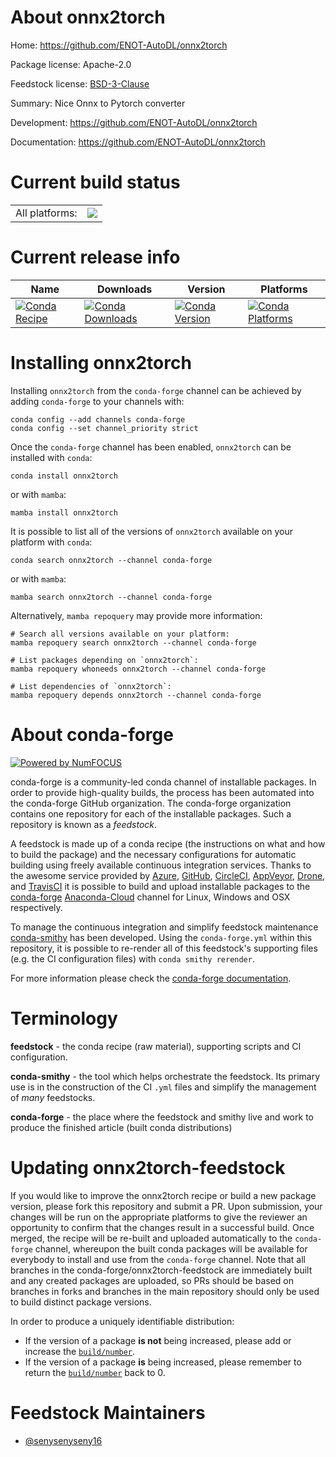 About onnx2torch
================

Home: https://github.com/ENOT-AutoDL/onnx2torch

Package license: Apache-2.0

Feedstock license: [BSD-3-Clause](https://github.com/conda-forge/onnx2torch-feedstock/blob/main/LICENSE.txt)

Summary: Nice Onnx to Pytorch converter

Development: https://github.com/ENOT-AutoDL/onnx2torch

Documentation: https://github.com/ENOT-AutoDL/onnx2torch

Current build status
====================


<table><tr><td>All platforms:</td>
    <td>
      <a href="https://dev.azure.com/conda-forge/feedstock-builds/_build/latest?definitionId=17233&branchName=main">
        <img src="https://dev.azure.com/conda-forge/feedstock-builds/_apis/build/status/onnx2torch-feedstock?branchName=main">
      </a>
    </td>
  </tr>
</table>

Current release info
====================

| Name | Downloads | Version | Platforms |
| --- | --- | --- | --- |
| [![Conda Recipe](https://img.shields.io/badge/recipe-onnx2torch-green.svg)](https://anaconda.org/conda-forge/onnx2torch) | [![Conda Downloads](https://img.shields.io/conda/dn/conda-forge/onnx2torch.svg)](https://anaconda.org/conda-forge/onnx2torch) | [![Conda Version](https://img.shields.io/conda/vn/conda-forge/onnx2torch.svg)](https://anaconda.org/conda-forge/onnx2torch) | [![Conda Platforms](https://img.shields.io/conda/pn/conda-forge/onnx2torch.svg)](https://anaconda.org/conda-forge/onnx2torch) |

Installing onnx2torch
=====================

Installing `onnx2torch` from the `conda-forge` channel can be achieved by adding `conda-forge` to your channels with:

```
conda config --add channels conda-forge
conda config --set channel_priority strict
```

Once the `conda-forge` channel has been enabled, `onnx2torch` can be installed with `conda`:

```
conda install onnx2torch
```

or with `mamba`:

```
mamba install onnx2torch
```

It is possible to list all of the versions of `onnx2torch` available on your platform with `conda`:

```
conda search onnx2torch --channel conda-forge
```

or with `mamba`:

```
mamba search onnx2torch --channel conda-forge
```

Alternatively, `mamba repoquery` may provide more information:

```
# Search all versions available on your platform:
mamba repoquery search onnx2torch --channel conda-forge

# List packages depending on `onnx2torch`:
mamba repoquery whoneeds onnx2torch --channel conda-forge

# List dependencies of `onnx2torch`:
mamba repoquery depends onnx2torch --channel conda-forge
```


About conda-forge
=================

[![Powered by
NumFOCUS](https://img.shields.io/badge/powered%20by-NumFOCUS-orange.svg?style=flat&colorA=E1523D&colorB=007D8A)](https://numfocus.org)

conda-forge is a community-led conda channel of installable packages.
In order to provide high-quality builds, the process has been automated into the
conda-forge GitHub organization. The conda-forge organization contains one repository
for each of the installable packages. Such a repository is known as a *feedstock*.

A feedstock is made up of a conda recipe (the instructions on what and how to build
the package) and the necessary configurations for automatic building using freely
available continuous integration services. Thanks to the awesome service provided by
[Azure](https://azure.microsoft.com/en-us/services/devops/), [GitHub](https://github.com/),
[CircleCI](https://circleci.com/), [AppVeyor](https://www.appveyor.com/),
[Drone](https://cloud.drone.io/welcome), and [TravisCI](https://travis-ci.com/)
it is possible to build and upload installable packages to the
[conda-forge](https://anaconda.org/conda-forge) [Anaconda-Cloud](https://anaconda.org/)
channel for Linux, Windows and OSX respectively.

To manage the continuous integration and simplify feedstock maintenance
[conda-smithy](https://github.com/conda-forge/conda-smithy) has been developed.
Using the ``conda-forge.yml`` within this repository, it is possible to re-render all of
this feedstock's supporting files (e.g. the CI configuration files) with ``conda smithy rerender``.

For more information please check the [conda-forge documentation](https://conda-forge.org/docs/).

Terminology
===========

**feedstock** - the conda recipe (raw material), supporting scripts and CI configuration.

**conda-smithy** - the tool which helps orchestrate the feedstock.
                   Its primary use is in the construction of the CI ``.yml`` files
                   and simplify the management of *many* feedstocks.

**conda-forge** - the place where the feedstock and smithy live and work to
                  produce the finished article (built conda distributions)


Updating onnx2torch-feedstock
=============================

If you would like to improve the onnx2torch recipe or build a new
package version, please fork this repository and submit a PR. Upon submission,
your changes will be run on the appropriate platforms to give the reviewer an
opportunity to confirm that the changes result in a successful build. Once
merged, the recipe will be re-built and uploaded automatically to the
`conda-forge` channel, whereupon the built conda packages will be available for
everybody to install and use from the `conda-forge` channel.
Note that all branches in the conda-forge/onnx2torch-feedstock are
immediately built and any created packages are uploaded, so PRs should be based
on branches in forks and branches in the main repository should only be used to
build distinct package versions.

In order to produce a uniquely identifiable distribution:
 * If the version of a package **is not** being increased, please add or increase
   the [``build/number``](https://docs.conda.io/projects/conda-build/en/latest/resources/define-metadata.html#build-number-and-string).
 * If the version of a package **is** being increased, please remember to return
   the [``build/number``](https://docs.conda.io/projects/conda-build/en/latest/resources/define-metadata.html#build-number-and-string)
   back to 0.

Feedstock Maintainers
=====================

* [@senysenyseny16](https://github.com/senysenyseny16/)

